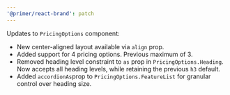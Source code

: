 ```yaml
---
'@primer/react-brand': patch
---
```


Updates to `PricingOptions` component:

- New center-aligned layout available via `align` prop.
- Added support for 4 pricing options. Previous maximum of 3.
- Removed heading level constraint to `as` prop in `PricingOptions.Heading`. Now accepts all heading levels, while retaining the previous `h3` default.
- Added `accordionAs`prop to `PricingOptions.FeatureList` for granular control over heading size.
